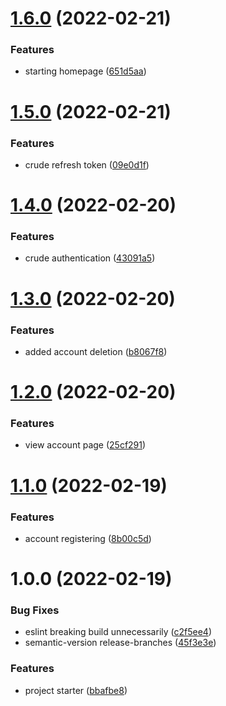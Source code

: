 # [1.6.0](https://github.com/ivopr/sword/compare/v1.5.0...v1.6.0) (2022-02-21)


### Features

* starting homepage ([651d5aa](https://github.com/ivopr/sword/commit/651d5aa32715824afd62df7a74422cc880a1485b))

# [1.5.0](https://github.com/ivopr/sword/compare/v1.4.0...v1.5.0) (2022-02-21)


### Features

* crude refresh token ([09e0d1f](https://github.com/ivopr/sword/commit/09e0d1f32d5407829a9f17d8dab53f850a08a14c))

# [1.4.0](https://github.com/ivopr/sword/compare/v1.3.0...v1.4.0) (2022-02-20)


### Features

* crude authentication ([43091a5](https://github.com/ivopr/sword/commit/43091a5a45cf9b854cd6126593d1dfe6bb4d8f12))

# [1.3.0](https://github.com/ivopr/sword/compare/v1.2.0...v1.3.0) (2022-02-20)


### Features

* added account deletion ([b8067f8](https://github.com/ivopr/sword/commit/b8067f816471f79b33b33a6877c28c01d98bb507))

# [1.2.0](https://github.com/ivopr/sword/compare/v1.1.0...v1.2.0) (2022-02-20)


### Features

* view account page ([25cf291](https://github.com/ivopr/sword/commit/25cf29186c037cb74c7f62914f538eb910f9307c))

# [1.1.0](https://github.com/ivopr/sword/compare/v1.0.0...v1.1.0) (2022-02-19)


### Features

* account registering ([8b00c5d](https://github.com/ivopr/sword/commit/8b00c5ddb48bb1639515d3e63430cd1a7faf93d3))

# 1.0.0 (2022-02-19)


### Bug Fixes

* eslint breaking build unnecessarily ([c2f5ee4](https://github.com/ivopr/sword/commit/c2f5ee4440dab5d3d0b873b7a3ae00b191d1265f))
* semantic-version release-branches ([45f3e3e](https://github.com/ivopr/sword/commit/45f3e3eae362f2608f69f9fd82ef696d76018827))


### Features

* project starter ([bbafbe8](https://github.com/ivopr/sword/commit/bbafbe812cd8b388bbd20160505dd9c041971f9b))
